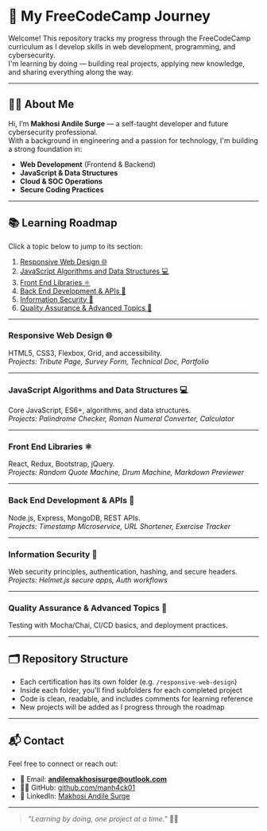 # 🚀 My FreeCodeCamp Journey

Welcome! This repository tracks my progress through the FreeCodeCamp curriculum as I develop skills in web development, programming, and cybersecurity.  
I'm learning by doing — building real projects, applying new knowledge, and sharing everything along the way.

---

## 👨‍💻 About Me

Hi, I’m **Makhosi Andile Surge** — a self-taught developer and future cybersecurity professional.  
With a background in engineering and a passion for technology, I'm building a strong foundation in:

- **Web Development** (Frontend & Backend)
- **JavaScript & Data Structures**
- **Cloud & SOC Operations**
- **Secure Coding Practices**

---

## 📚 Learning Roadmap

Click a topic below to jump to its section:

1. [Responsive Web Design 🌐](#responsive-web-design-)
2. [JavaScript Algorithms and Data Structures 💻](#javascript-algorithms-and-data-structures-)
3. [Front End Libraries ⚛️](#front-end-libraries-)
4. [Back End Development & APIs 🔗](#back-end-development--apis-)
5. [Information Security 🔐](#information-security-)
6. [Quality Assurance & Advanced Topics 🧪](#quality-assurance--advanced-topics-)

---

### Responsive Web Design 🌐
HTML5, CSS3, Flexbox, Grid, and accessibility.  
_Projects: Tribute Page, Survey Form, Technical Doc, Portfolio_

---

### JavaScript Algorithms and Data Structures 💻
Core JavaScript, ES6+, algorithms, and data structures.  
_Projects: Palindrome Checker, Roman Numeral Converter, Calculator_

---

### Front End Libraries ⚛️
React, Redux, Bootstrap, jQuery.  
_Projects: Random Quote Machine, Drum Machine, Markdown Previewer_

---

### Back End Development & APIs 🔗
Node.js, Express, MongoDB, REST APIs.  
_Projects: Timestamp Microservice, URL Shortener, Exercise Tracker_

---

### Information Security 🔐
Web security principles, authentication, hashing, and secure headers.  
_Projects: Helmet.js secure apps, Auth workflows_

---

### Quality Assurance & Advanced Topics 🧪
Testing with Mocha/Chai, CI/CD basics, and deployment practices.

---

## 🗂️ Repository Structure

- Each certification has its own folder (e.g. `/responsive-web-design`)  
- Inside each folder, you'll find subfolders for each completed project  
- Code is clean, readable, and includes comments for learning reference  
- New projects will be added as I progress through the roadmap

---

## 📬 Contact

Feel free to connect or reach out:

- 📧 Email: **andilemakhosisurge@outlook.com**  
- 🧑‍💻 GitHub: [github.com/manh4ck01](https://github.com/manh4ck01)  
- 💼 LinkedIn: [Makhosi Andile Surge](https://www.linkedin.com/in/makhosi-andile-surge-8141b1316)

---

> _"Learning by doing, one project at a time."_ 👨‍💻
